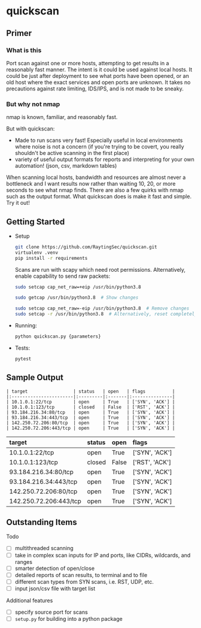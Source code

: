 quickscan
====================

Primer
----------

### What is this

Port scan against one or more hosts, attempting to get results in a reasonably fast manner. The intent is it could be used against local hosts. It could be just after deployment to see what ports have been opened, or an old host where the exact services and open ports are unknown. It takes no precautions against rate limiting, IDS/IPS, and is not made to be sneaky.

### But why not nmap

nmap is known, familiar, and reasonably fast.

But with quickscan:

- Made to run scans very fast! Especially useful in local environments where noise is not a concern (if you're trying to be covert, you really shouldn't be active scanning in the first place)
- variety of useful output formats for reports and interpreting for your own automation! (json, csv, markdown tables)

When scanning local hosts, bandwidth and resources are almost never a bottleneck and I want results now rather than waiting 10, 20, or more seconds to see what nmap finds. There are also a few quirks with nmap such as the output format. What quickscan does is make it fast and simple. Try it out!

Getting Started
---------------

- Setup

    ```bash
    git clone https://github.com/RaytingSec/quickscan.git
    virtualenv .venv
    pip install -r requirements
    ```

    Scans are run with scapy which need root permissions. Alternatively, enable capability to send raw packets:

    ```bash
    sudo setcap cap_net_raw=+eip /usr/bin/python3.8

    sudo getcap /usr/bin/python3.8  # Show changes

    sudo setcap cap_net_raw=-eip /usr/bin/python3.8  # Remove changes
    sudo setcap -r /usr/bin/python3.8  # Alternatively, reset completely
    ```

- Running:

    ```bash
    python quickscan.py {parameters}
    ```

- Tests:

    ```bash
    pytest
    ```

Sample Output
-------------

```
| target                 | status   | open   | flags          |
|:-----------------------|:---------|:-------|:---------------|
| 10.1.0.1:22/tcp        | open     | True   | ['SYN', 'ACK'] |
| 10.1.0.1:123/tcp       | closed   | False  | ['RST', 'ACK'] |
| 93.184.216.34:80/tcp   | open     | True   | ['SYN', 'ACK'] |
| 93.184.216.34:443/tcp  | open     | True   | ['SYN', 'ACK'] |
| 142.250.72.206:80/tcp  | open     | True   | ['SYN', 'ACK'] |
| 142.250.72.206:443/tcp | open     | True   | ['SYN', 'ACK'] |
```

| target                 | status   | open   | flags          |
|:-----------------------|:---------|:-------|:---------------|
| 10.1.0.1:22/tcp        | open     | True   | ['SYN', 'ACK'] |
| 10.1.0.1:123/tcp       | closed   | False  | ['RST', 'ACK'] |
| 93.184.216.34:80/tcp   | open     | True   | ['SYN', 'ACK'] |
| 93.184.216.34:443/tcp  | open     | True   | ['SYN', 'ACK'] |
| 142.250.72.206:80/tcp  | open     | True   | ['SYN', 'ACK'] |
| 142.250.72.206:443/tcp | open     | True   | ['SYN', 'ACK'] |

Outstanding Items
-----------------

Todo

- [ ] multithreaded scanning
- [ ] take in complex scan inputs for IP and ports, like CIDRs, wildcards, and ranges
- [ ] smarter detection of open/close
- [ ] detailed reports of scan results, to terminal and to file
- [ ] different scan types from SYN scans, i.e. RST, UDP, etc.
- [ ] input json/csv file with target list

Additional features

- [ ] specify source port for scans
- [ ] `setup.py` for building into a python package
